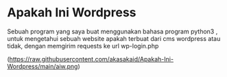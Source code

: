 # Apakah Ini Wordpress
 Sebuah program yang saya buat menggunakan bahasa program python3 , untuk mengetahui sebuah website apakah terbuat dari cms wordpress atau tidak, dengan memgirim requests ke url wp-login.php

(https://raw.githubusercontent.com/akasakaid/Apakah-Ini-Wordpress/main/aiw.png)